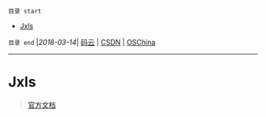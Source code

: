 `目录 start`
 
- [Jxls](#jxls)

`目录 end` |_2018-03-14_| [码云](https://gitee.com/kcp1104) | [CSDN](http://blog.csdn.net/kcp606) | [OSChina](https://my.oschina.net/kcp1104)
****************************************
# Jxls
> [官方文档](http://jxls.sourceforge.net/getting_started.html)

